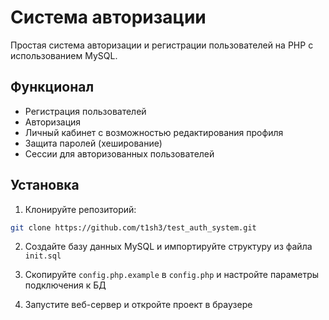 # Система авторизации

Простая система авторизации и регистрации пользователей на PHP с использованием MySQL.

## Функционал

- Регистрация пользователей
- Авторизация
- Личный кабинет с возможностью редактирования профиля
- Защита паролей (хеширование)
- Сессии для авторизованных пользователей

## Установка

1. Клонируйте репозиторий:
```bash
git clone https://github.com/t1sh3/test_auth_system.git
```

2. Создайте базу данных MySQL и импортируйте структуру из файла `init.sql`

3. Скопируйте `config.php.example` в `config.php` и настройте параметры подключения к БД

4. Запустите веб-сервер и откройте проект в браузере
